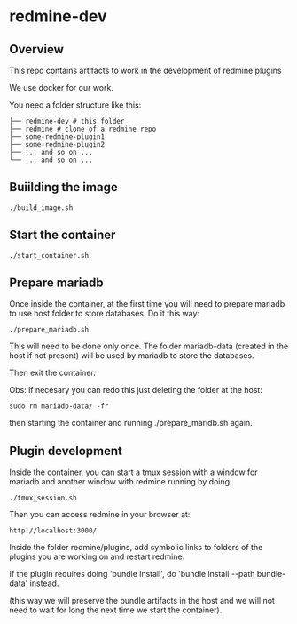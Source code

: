 # redmine-dev

## Overview

This repo contains artifacts to work in the development of redmine plugins

We use docker for our work.

You need a folder structure like this:
```
├── redmine-dev # this folder
├── redmine # clone of a redmine repo
├── some-redmine-plugin1
├── some-redmine-plugin2
├── ... and so on ...
└── ... and so on ...
```
## Buiilding the image
```
./build_image.sh
```

## Start the container
```
./start_container.sh
```
## Prepare mariadb

Once inside the container, at the first time you will need to prepare mariadb to use host folder to store databases. Do it this way:
```
./prepare_mariadb.sh
```
This will need to be done only once. The folder mariadb-data (created in the host if not present) will be used by mariadb to store the databases.

Then exit the container.

Obs: if necesary you can redo this just deleting the folder at the host:
```
sudo rm mariadb-data/ -fr
```
then starting the container and running ./prepare_maridb.sh again.

## Plugin development

Inside the container, you can start a tmux session with a window for mariadb and another window with redmine running by doing:
```
./tmux_session.sh
```

Then you can access redmine in your browser at:
```
http://localhost:3000/
```

Inside the folder redmine/plugins, add symbolic links to folders of the plugins you are working on and restart redmine.

If the plugin requires doing 'bundle install', do 'bundle install --path bundle-data' instead.

(this way we will preserve the bundle artifacts in the host and we will not need to wait for long the next time we start the container).



